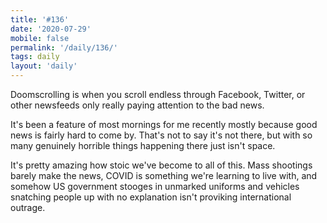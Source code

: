 ```yaml
---
title: '#136'
date: '2020-07-29'
mobile: false
permalink: '/daily/136/'
tags: daily
layout: 'daily'
---
```


Doomscrolling is when you scroll endless through Facebook, Twitter, or other newsfeeds only really paying attention to the bad news.

It's been a feature of most mornings for me recently mostly because good news is fairly hard to come by. That's not to say it's not there, but with so many genuinely horrible things happening there just isn't space.

It's pretty amazing how stoic we've become to all of this. Mass shootings barely make the news, COVID is something we're learning to live with, and somehow US government stooges in unmarked uniforms and vehicles snatching people up with no explanation isn't proviking international outrage.
